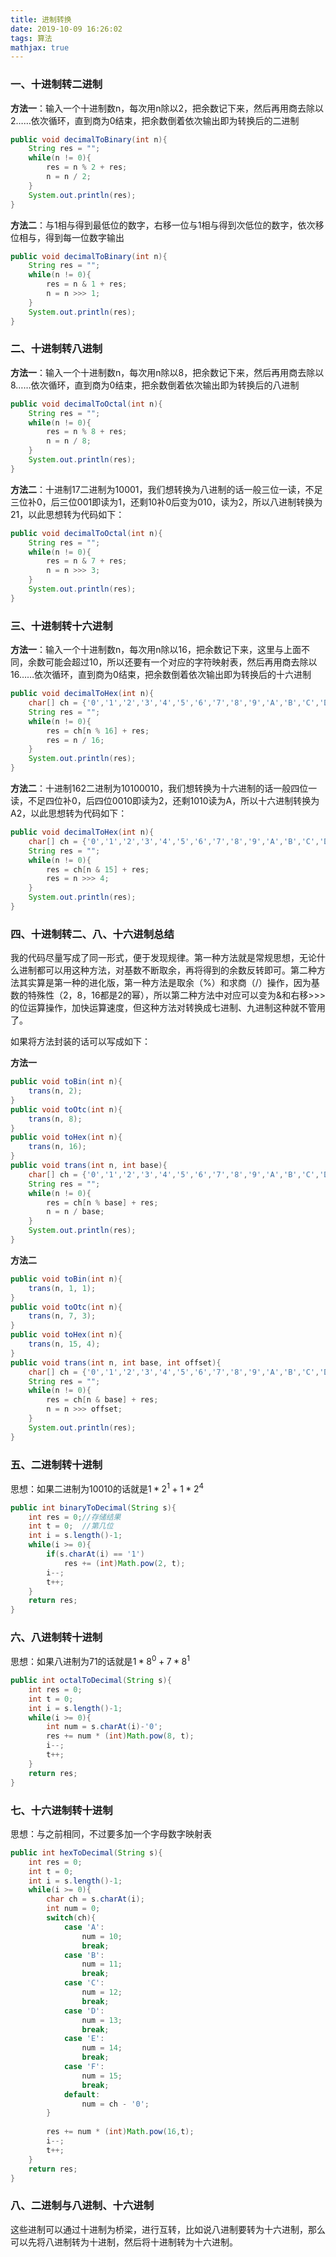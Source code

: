 ```yaml
---
title: 进制转换
date: 2019-10-09 16:26:02
tags: 算法
mathjax: true
---
```


### 一、十进制转二进制

**方法一**：输入一个十进制数n，每次用n除以2，把余数记下来，然后再用商去除以2……依次循环，直到商为0结束，把余数倒着依次输出即为转换后的二进制

```java
public void decimalToBinary(int n){
    String res = "";
    while(n != 0){
        res = n % 2 + res;
        n = n / 2;
    }
    System.out.println(res);
}
```

**方法二**：与1相与得到最低位的数字，右移一位与1相与得到次低位的数字，依次移位相与，得到每一位数字输出

```java
public void decimalToBinary(int n){
    String res = "";
	while(n != 0){
        res = n & 1 + res;
        n = n >>> 1;
    }
    System.out.println(res);
}
```

### 二、十进制转八进制

**方法一**：输入一个十进制数n，每次用n除以8，把余数记下来，然后再用商去除以8……依次循环，直到商为0结束，把余数倒着依次输出即为转换后的八进制

```java
public void decimalToOctal(int n){
    String res = "";
    while(n != 0){
        res = n % 8 + res;
        n = n / 8;
    }
    System.out.println(res);
}
```

**方法二**：十进制17二进制为10001，我们想转换为八进制的话一般三位一读，不足三位补0，后三位001即读为1，还剩10补0后变为010，读为2，所以八进制转换为21，以此思想转为代码如下：

```java
public void decimalToOctal(int n){
    String res = "";
    while(n != 0){
        res = n & 7 + res;
        n = n >>> 3;
    }
    System.out.println(res);
}
```

### 三、十进制转十六进制

**方法一**：输入一个十进制数n，每次用n除以16，把余数记下来，这里与上面不同，余数可能会超过10，所以还要有一个对应的字符映射表，然后再用商去除以16……依次循环，直到商为0结束，把余数倒着依次输出即为转换后的十六进制

```java
public void decimalToHex(int n){
    char[] ch = {'0','1','2','3','4','5','6','7','8','9','A','B','C','D','E','F'};
    String res = "";
    while(n != 0){
        res = ch[n % 16] + res;
        res = n / 16;
    }
    System.out.println(res);
}
```

**方法二**：十进制162二进制为10100010，我们想转换为十六进制的话一般四位一读，不足四位补0，后四位0010即读为2，还剩1010读为A，所以十六进制转换为A2，以此思想转为代码如下：

```java
public void decimalToHex(int n){
    char[] ch = {'0','1','2','3','4','5','6','7','8','9','A','B','C','D','E','F'};
    String res = "";
    while(n != 0){
        res = ch[n & 15] + res;
        res = n >>> 4;
    }
    System.out.println(res);
}
```

### 四、十进制转二、八、十六进制总结

我的代码尽量写成了同一形式，便于发现规律。第一种方法就是常规思想，无论什么进制都可以用这种方法，对基数不断取余，再将得到的余数反转即可。第二种方法其实算是第一种的进化版，第一种方法是取余（%）和求商（/）操作，因为基数的特殊性（2，8，16都是2的幂），所以第二种方法中对应可以变为&和右移>>>的位运算操作，加快运算速度，但这种方法对转换成七进制、九进制这种就不管用了。

如果将方法封装的话可以写成如下：

**方法一**

```java
public void toBin(int n){
    trans(n, 2);
}
public void toOtc(int n){
    trans(n, 8);
}
public void toHex(int n){
    trans(n, 16);
}
public void trans(int n, int base){
    char[] ch = {'0','1','2','3','4','5','6','7','8','9','A','B','C','D','E','F'};
    String res = "";
    while(n != 0){
        res = ch[n % base] + res;
        n = n / base;
    }
    System.out.println(res);
}
```

**方法二**

```java
public void toBin(int n){
    trans(n, 1, 1);
}
public void toOtc(int n){
    trans(n, 7, 3);
}
public void toHex(int n){
    trans(n, 15, 4);
}
public void trans(int n, int base, int offset){
    char[] ch = {'0','1','2','3','4','5','6','7','8','9','A','B','C','D','E','F'};
    String res = "";
    while(n != 0){
        res = ch[n & base] + res;
        n = n >>> offset;
    }
    System.out.println(res);
}
```

### 五、二进制转十进制

思想：如果二进制为10010的话就是$1*2^{1}+1*2^{4}$

``` java
public int binaryToDecimal(String s){
    int res = 0;//存储结果
    int t = 0;  //第几位
    int i = s.length()-1;
    while(i >= 0){
        if(s.charAt(i) == '1')
            res += (int)Math.pow(2, t);
        i--;
        t++;
    }
    return res;
}
```

### 六、八进制转十进制

思想：如果八进制为71的话就是$1*8^{0}+7*8^{1}$

``` java
public int octalToDecimal(String s){
    int res = 0;
    int t = 0;
    int i = s.length()-1;
    while(i >= 0){
        int num = s.charAt(i)-'0';
        res += num * (int)Math.pow(8, t);
        i--;
        t++;
    }
    return res;
}
```

### 七、十六进制转十进制

思想：与之前相同，不过要多加一个字母数字映射表

```java
public int hexToDecimal(String s){
    int res = 0;
    int t = 0;
    int i = s.length()-1;
    while(i >= 0){
        char ch = s.charAt(i);
        int num = 0;
        switch(ch){
            case 'A':
                num = 10;
                break;
            case 'B':
                num = 11;
                break;
            case 'C':
                num = 12;
                break;
            case 'D':
                num = 13;
                break;
            case 'E':
                num = 14;
                break;
            case 'F':
                num = 15;
                break;
            default:
                num = ch - '0';
        }
        
        res += num * (int)Math.pow(16,t);
        i--;
        t++;
    }
    return res;
}
```

### 八、二进制与八进制、十六进制

这些进制可以通过十进制为桥梁，进行互转，比如说八进制要转为十六进制，那么可以先将八进制转为十进制，然后将十进制转为十六进制。